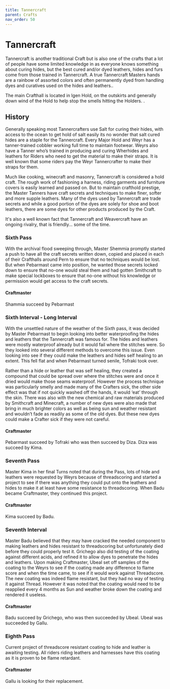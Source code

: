 ```yaml
---
title: Tannercraft
parent: Crafts
nav_order: 50
---
```


# Tannercraft

Tannercraft is another traditional Craft but is also one of the crafts that a lot of people have some limited knowledge in as everyone knows something about curing hides, but the best cured and/or dyed leathers, hides and furs come from those trained in Tannercraft. A true Tannercraft Masters hands are a rainbow of assorted colors and often permanently dyed from handling dyes and curatives used on the hides and leathers.. 

The main Crafthall is located in Igen Hold, on the outskirts and generally down wind of the Hold to help stop the smells hitting the Holders. .

## History

Generally speaking most Tannercrafters use Salt for curing their hides, with access to the ocean to get hold of salt easily its no wonder that salt cured hides are a staple for the Tannercraft. Every Major Hold and Weyr has a tanner-trained cobbler working full time to maintain footwear. Weyrs also have a Tanner who’s trained in producing and curing Wherhides and leathers for Riders who need to get the material to make their straps. It is well known that some riders pay the Weyr Tannercrafter to make their straps for them. 

Much like cooking, winecraft and masonry, Tannercraft is considered a hold craft. The rough work of fashioning a harness, riding garments and furniture covers is easily learned and passed on. But to maintain crafthold prestige, the Master Tanners have craft secrets and techniques to make finer, softer and more supple leathers. Many of the dyes used by Tannercraft are trade secrets and while a good portion of the dyes are solely for shoe and boot leathers, there are some dyes for other products produced by the Craft. 

It's also a well known fact that Tannercraft and Weavercraft have an ongoing rivalry, that is friendly… some of the time. 

### Sixth Pass

With the archival flood sweeping through, Master Shemmia promptly started a push to have all the craft secrets written down, copied and placed in each of their Crafthalls around Pern to ensure that no techniques would be lost. But when Pebarmast came into position, he wanted those secrets locked down to ensure that no-one would steal them and had gotten Smithcraft to make special lockboxes to ensure that no-one without his knowledge or permission would get access to the craft secrets.  

#### Craftmaster

Shammia succeed by Pebarmast

### Sixth Interval - Long Interval

With the unsettled nature of the weather of the Sixth pass, it was decided by Master Pebarmast to begin looking into better waterproofing the hides and leathers that the Tannercraft was famous for. The hides and leathers were mostly waterproof already but it would fail where the stitches were. So they looked into several different methods to overcome this issue. Even looking into see if they could make the leathers and hides self healing to an extent. This fell flat and when Pebarmast turned senile, Tofraki took over. 

Rather than a hide or leather that was self healing, they created a compound that could be spread over where the stitches were and once it dried would make those seams waterproof. However the process technique was particularly smelly and made many of the Crafters sick, the other side effect was that if not quickly washed off the hands, it would ‘eat’ through the skin. There was also with the new chemical and raw materials produced by Smithcraft and Minecraft, a number of new dyes were also made that bring in much brighter colors as well as being sun and weather resistant and wouldn’t fade as readily as some of the old dyes. But these new dyes could make a Crafter sick if they were not careful. 

#### Craftmaster

Pebarmast succeed by Tofraki who was then succeed by Diza. Diza was succeed by Kima. 

### Seventh Pass

Master Kima in her final Turns noted that during the Pass, lots of hide and leathers were requested by Weyrs because of threadscoring and started a project to see if there was anything they could put onto the leathers and hides to make it at least have some resistance to threadscoring. When Badu became Craftmaster, they continued this project. 

#### Craftmaster

Kima succeed by Badu.

### Seventh Interval

Master Badu believed that they may have cracked the needed component to making leathers and hides resistant to threadscoring but unfortunately died before they could properly test it. Grichego also did testing of the coating against different acids, and refined it to allow dyes to penetrate the hides and leathers. Upon making Craftmaster, Ubeal set off samples of the coating to the Weyrs to see if the coating made any difference to flame score and when the time came, to see if it would work against Threadscore. The new coating was indeed flame resistant, but they had no way of testing it against Thread. However it was noted that the coating would need to be reapplied every 4 months as Sun and weather broke down the coating and rendered it useless. 

#### Craftmaster

Badu succeed by Grichego, who was then succeeded by Ubeal. Ubeal was succeeded by Gallu.

### Eighth Pass

Current project of threadscore resistant coating to hide and leather is awaiting testing. All riders riding leathers and harnesses have this coating as it is proven to be flame retardant. 

#### Craftmaster

Gallu is looking for their replacement. 

 